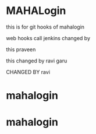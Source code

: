 # MAHALogin
this is for git hooks  of mahalogin

web hooks call jenkins
changed by


this praveen 

this changed by ravi garu

CHANGED BY ravi


# mahalogin
# mahalogin
